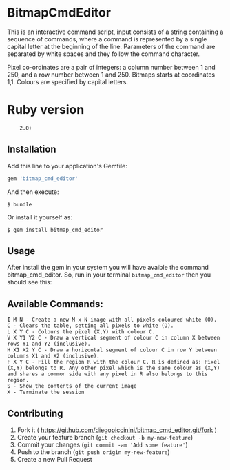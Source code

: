 # BitmapCmdEditor

This is an interactive command script, input consists of a string containing a sequence of commands, where a command is represented by a single capital letter at the beginning of the line. Parameters of the command are separated by white spaces and they follow the command character.

Pixel co-ordinates are a pair of integers: a column number between 1 and 250, and a row number between 1 and 250. Bitmaps starts at coordinates 1,1. Colours are specified by capital letters.

# Ruby version
		2.0+

## Installation

Add this line to your application's Gemfile:

```ruby
gem 'bitmap_cmd_editor'
```

And then execute:

    $ bundle

Or install it yourself as:

    $ gem install bitmap_cmd_editor

## Usage

After install the gem in your system you will have avaible the command bitmap_cmd_editor.
So, run in your terminal `bitmap_cmd_editor` then you should see this:

Available Commands:
-------------------

	I M N - Create a new M x N image with all pixels coloured white (O).
	C - Clears the table, setting all pixels to white (O).
	L X Y C - Colours the pixel (X,Y) with colour C.
	V X Y1 Y2 C - Draw a vertical segment of colour C in column X between rows Y1 and Y2 (inclusive).
	H X1 X2 Y C - Draw a horizontal segment of colour C in row Y between columns X1 and X2 (inclusive).
	F X Y C - Fill the region R with the colour C. R is defined as: Pixel (X,Y) belongs to R. Any other pixel which is the same colour as (X,Y) and shares a common side with any pixel in R also belongs to this region.
	S - Show the contents of the current image
	X - Terminate the session

## Contributing

1. Fork it ( https://github.com/diegopiccinini/bitmap_cmd_editor.git/fork )
2. Create your feature branch (`git checkout -b my-new-feature`)
3. Commit your changes (`git commit -am 'Add some feature'`)
4. Push to the branch (`git push origin my-new-feature`)
5. Create a new Pull Request
